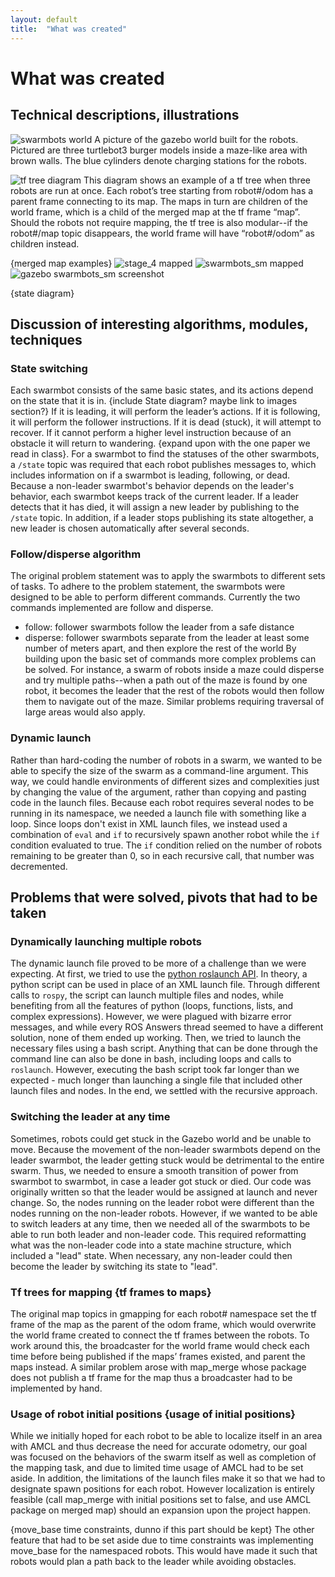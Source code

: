 ```yaml
---
layout: default
title:  "What was created"
---
```


# What was created

## Technical descriptions, illustrations
![swarmbots world](images/gazebo_cap_1.jpg)
A picture of the gazebo world built for the robots. Pictured are three turtlebot3 burger models inside a maze-like area with brown walls. The blue cylinders denote charging stations for the robots.

![tf tree diagram](images/tf_demo.png)
This diagram shows an example of a tf tree when three robots are run at once. Each robot’s tree starting from robot#/odom has a parent frame connecting to its map. The maps in turn are children of the world frame, which is a child of the merged map at the tf frame “map”.
Should the robots not require mapping, the tf tree is also modular--if the robot#/map topic disappears, the world frame will have “robot#/odom” as children instead.

{merged map examples}
![stage_4 mapped](images/stage_4_fully_mapped.png)
![swarmbots_sm mapped](images/swarm_sm_fully_mapped.png)
![gazebo swarmbots_sm screenshot](images/gazebo_swarmbots_sm.jpg)

{state diagram}

## Discussion of interesting algorithms, modules, techniques

### State switching
Each swarmbot consists of the same basic states, and its actions depend on the state that it is in. {include State diagram? maybe link to images section?} If it is leading, it will perform the leader’s actions. If it is following, it will perform the follower instructions. If it is dead (stuck), it will attempt to recover. If it cannot perform a higher level instruction because of an obstacle it will return to wandering. {expand upon with the one paper we read in class}. For a swarmbot to find the statuses of the other swarmbots, a `/state` topic was required that each robot publishes messages to, which includes information on if a swarmbot is leading, following, or dead. Because a non-leader swarmbot's behavior depends on the leader's behavior, each swarmbot keeps track of the current leader. If a leader detects that it has died, it will assign a new leader by publishing to the `/state` topic. In addition, if a leader stops publishing its state altogether, a new leader is chosen automatically after several seconds.

### Follow/disperse algorithm
The original problem statement was to apply the swarmbots to different sets of tasks. To adhere to the problem statement, the swarmbots were designed to be able to perform different commands. Currently the two commands implemented are follow and disperse.
- follow: follower swarmbots follow the leader from a safe distance
- disperse: follower swarmbots separate from the leader at least some number of meters apart, and then explore the rest of the world
By building upon the basic set of commands more complex problems can be solved. For instance, a swarm of robots inside a maze could disperse and try multiple paths--when a path out of the maze is found by one robot, it becomes the leader that the rest of the robots would then follow them to navigate out of the maze. Similar problems requiring traversal of large areas would also apply.

### Dynamic launch
Rather than hard-coding the number of robots in a swarm, we wanted to be able to specify the size of the swarm as a command-line argument. This way, we could handle environments of different sizes and complexities just by changing the value of the argument, rather than copying and pasting code in the launch files. Because each robot requires several nodes to be running in its namespace, we needed a launch file with something like a loop. Since loops don't exist in XML launch files, we instead used a combination of `eval` and `if` to recursively spawn another robot while the `if` condition evaluated to true. The `if` condition relied on the number of robots remaining to be greater than 0, so in each recursive call, that number was decremented.

## Problems that were solved, pivots that had to be taken

### Dynamically launching multiple robots
The dynamic launch file proved to be more of a challenge than we were expecting. At first, we tried to use the [python roslaunch API](http://wiki.ros.org/roslaunch/API%20Usage). In theory, a python script can be used in place of an XML launch file. Through different calls to `rospy`, the script can launch multiple files and nodes, while benefiting from all the features of python (loops, functions, lists, and complex expressions). However, we were plagued with bizarre error messages, and while every ROS Answers thread seemed to have a different solution, none of them ended up working. Then, we tried to launch the necessary files using a bash script. Anything that can be done through the command line can also be done in bash, including loops and calls to `roslaunch`. However, executing the bash script took far longer than we expected - much longer than launching a single file that included other launch files and nodes. In the end, we settled with the recursive approach.

### Switching the leader at any time
Sometimes, robots could get stuck in the Gazebo world and be unable to move. Because the movement of the non-leader swarmbots depend on the leader swarmbot, the leader getting stuck would be detrimental to the entire swarm. Thus, we needed to ensure a smooth transition of power from swarmbot to swarmbot, in case a leader got stuck or died. Our code was originally written so that the leader would be assigned at launch and never change. So, the nodes running on the leader robot were different than the nodes running on the non-leader robots. However, if we wanted to be able to switch leaders at any time, then we needed all of the swarmbots to be able to run both leader and non-leader code. This required reformatting what was the non-leader code into a state machine structure, which included a "lead" state. When necessary, any non-leader could then become the leader by switching its state to "lead".

### Tf trees for mapping {tf frames to maps}
The original map topics in gmapping for each robot# namespace set the tf frame of the map as the parent of the odom frame, which would overwrite the world frame created to connect the tf frames between the robots. To work around this, the broadcaster for the world frame would check each time before being published if the maps’ frames existed, and parent the maps instead. A similar problem arose with map_merge whose package does not publish a tf frame for the map thus a broadcaster had to be implemented by hand.

### Usage of robot initial positions {usage of initial positions}
While we initially hoped for each robot to be able to localize itself in an area with AMCL and thus decrease the need for accurate odometry, our goal was focused on the behaviors of the swarm itself as well as completion of the mapping task, and due to limited time usage of AMCL had to be set aside. In addition, the limitations of the launch files make it so that we had to designate spawn positions for each robot. However localization is entirely feasible (call map_merge with initial positions set to false, and use AMCL package on merged map) should an expansion upon the project happen.

{move_base time constraints, dunno if this part should be kept}
The other feature that had to be set aside due to time constraints was implementing move_base for the namespaced robots. This would have made it such that robots would plan a path back to the leader while avoiding obstacles.
